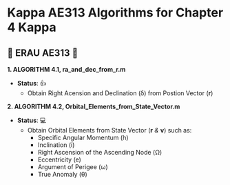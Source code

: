 # Kappa AE313 Algorithms for Chapter 4 Kappa

## :space_invader: ERAU AE313 :space_invader:


**1. ALGORITHM 4.1, ra_and_dec_from_r.m**
- **__Status__**: :+1:
  - Obtain Right Acension and Declination (δ) from Postion Vector (**r**)


**2. ALGORITHM 4.2, Orbital_Elements_from_State_Vector.m**
- **__Status__**: :computer:
  - Obtain Orbital Elements from State Vector (**r** *&* **v**) such as: 
    - Specific Angular Momentum (h)
    - Inclination (i)               
    - Right Ascension of the Ascending Node (Ω)                             
    - Eccentricity (e)                             
    - Argument of Perigee (ω)                             
    - True Anomaly (θ)                             
                                 
                                  
